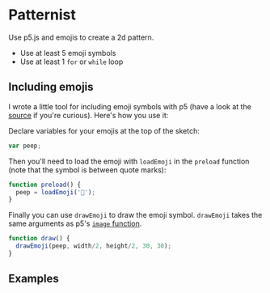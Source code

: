 Patternist
==========

Use p5.js and emojis to create a 2d pattern.

* Use at least 5 emoji symbols
* Use at least 1 `for` or `while` loop


Including emojis
----------------

I wrote a little tool for including emoji symbols with p5 (have a look at the [source](libraries/p5.emoji.js) if you're curious). Here's how you use it:


Declare variables for your emojis at the top of the sketch:

```js
var peep;
```

Then you'll need to load the emoji with `loadEmoji` in the `preload` function (note that the symbol is between quote marks):

```js
function preload() {
  peep = loadEmoji('🐥');
}
```

Finally you can use `drawEmoji` to draw the emoji symbol. `drawEmoji` takes the same arguments as p5's [`image` function](http://p5js.org/reference/#/p5/image).


```js
function draw() {
  drawEmoji(peep, width/2, height/2, 30, 30);
}
```

Examples
---------